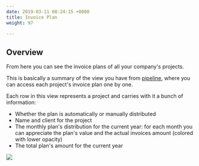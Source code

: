 ```yaml
---
date: 2019-03-11 08:24:15 +0000
title: Invoice Plan
weight: 97

---
```

## Overview

From here you can see the invoice plans of all your company's projects.

This is basically a summary of the view you have from [pipeline](/pipeline/index/#invoice-plan), where you can access each project's invoice plan one by one.

Each row in this view represents a project and carries with it a bunch of information:

* Whether the plan is automatically or manually distributed
* Name and client for the project
* The monthly plan's distribution for the current year: for each month you can appreciate the plan's value and the actual invoices amount (colored with lower opacity)
* The total plan's amount for the current year

![](/uploads/2019/03/11/economics-invoice-plan.png)
